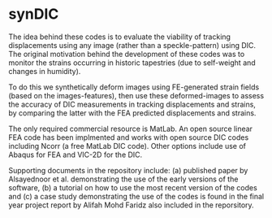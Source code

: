 # synDIC
The idea behind these codes is to evaluate the viability of tracking displacements using any image (rather than a speckle-pattern) using DIC. The original motivation behind the development of these codes was to monitor the strains occurring in historic tapestries (due to self-weight and changes in humidity). 

To do this we synthetically deform images using FE-generated strain fields (based on the images-features), then use these deformed-images to assess the accuracy of DIC measurements in tracking displacements and strains, by comparing the latter with the FEA predicted displacements and strains.

The only required commercial resource is MatLab. An open source linear FEA code has been implmented and works with open source DIC codes including Ncorr (a free MatLab DIC code). Other options include use of Abaqus for FEA and VIC-2D for the DIC. 

Supporting documents in the repository include: (a) published paper by Alsayednoor et al. demonstrating the use of the early versions of the software, (b) a tutorial on how to use the most recent version of the codes and (c) a case study demonstrating the use of the codes is found in the final year project report by Alifah Mohd Faridz also included in the reporsitory.
